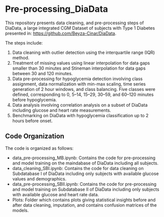 # Pre-processing_DiaData

This repository presents data cleaning, and pre-processing steps of DiaData, a large integrated CGM Dataset of subjects with Type 1 Diabetes presented in: https://github.com/Beyza-Cinar/DiaData.

The steps include:
1. Data cleaning with outlier detection using the interquartile range (IQR) method.
2. Treatment of missing values using linear interpolation for data gaps smaller than 30 minutes and Stineman interpolation for data gaps between 30 and 120 minutes.
3. Data pre-processing for hypoglycemia detection involving class assignment, data normalization with min-max scaling, time series generation of 2 hour windows, and class balancing. Five classes were defined, corresponding to 0, 5–14, 15–29, 30–59, and 60–120 minutes before hypoglycemia.
4. Data analysis involving correlation analysis on a subset of DiaData including glucose and heart rate measurements.
5. Benchmarking on DiaData with hypoglycemia classification up to 2 hours before onset.

## Code Organization

The code is organized as follows:

- data_pre-processing_MB.ipynb: Contains the code for pre-processing and model training on the maindabase of DiaData including all subjects.
- data_cleaning_SBI.ipynb: Contains the code for data cleaning on Subdatabase I of DiaData including only subjects with available glucose values and demographics.
- data_pre-processing_SBII.ipynb: Contains the code for pre-processing and model training on Subdatabase II of DiaData including only subjects with available glucose and heart rate data.
- Plots: Folder which contains plots giving statistical insights before and after data cleaning, imputation, and contains confusion matrices of the models.
